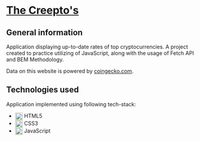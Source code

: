 # [The Creepto's](https://the-creeptos.netlify.app/)

## General information

Application displaying up-to-date rates of top cryptocurrencies. A project created to practice utilizing of JavaScript, along with the usage of Fetch API and BEM Methodology.

Data on this website is powered by [coingecko.com](https://www.coingecko.com/).

## Technologies used

Application implemented using following tech-stack:

 + <img align="center" alt="HTML5 logo" width="20px" src="https://i.pinimg.com/564x/70/6d/f5/706df51c12cb360e9017424cd9ebf245.jpg" /> HTML5
 + <img align="center" alt="CSS3 logo" width="20px" src="https://i.pinimg.com/564x/fa/ae/11/faae11a6b87547339411b40ac228d4d7.jpg" /> CSS3
 + <img align="center" alt="JavaScript logo" width="20px" height="20px" src="https://i.pinimg.com/564x/0c/de/d3/0cded3a3276425911d55a2552bf361bf.jpg" /> JavaScript
